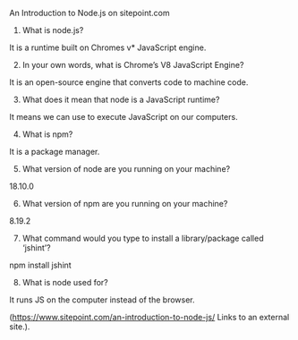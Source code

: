 An Introduction to Node.js on sitepoint.com

1. What is node.js?

It is a runtime built on Chromes v* JavaScript engine.

 

2. In your own words, what is Chrome’s V8 JavaScript Engine?

It is an open-source engine that converts code to machine code.


3. What does it mean that node is a JavaScript runtime?

It means we can use to execute JavaScript on our computers.


4. What is npm?

It is a package manager. 


5. What version of node are you running on your machine?

18.10.0


6. What version of npm are you running on your machine?

8.19.2


7. What command would you type to install a library/package called ‘jshint’?

npm install jshint


8. What is node used for?

It runs JS on the computer instead of the browser.

 

(https://www.sitepoint.com/an-introduction-to-node-js/ Links to an external site.).
